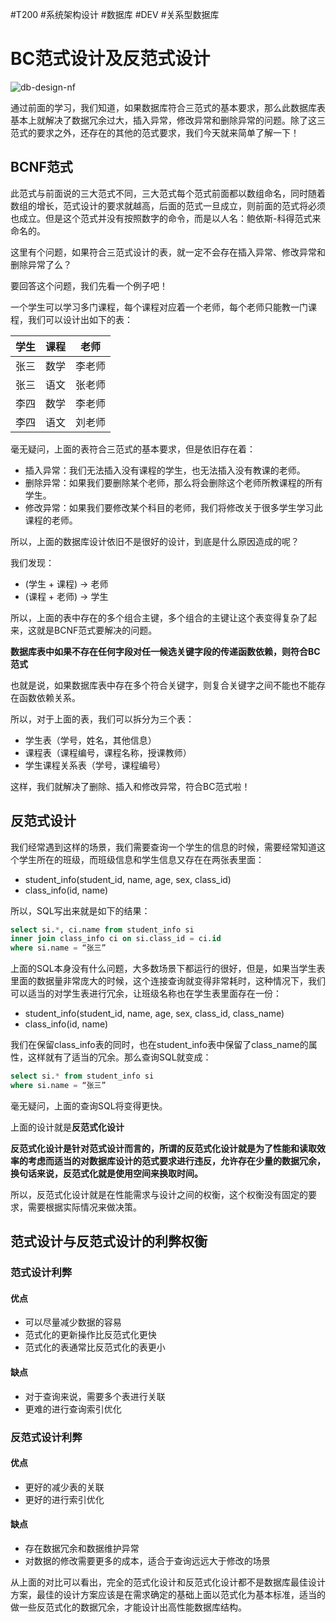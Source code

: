 #T200 #系统架构设计 #数据库 #DEV #关系型数据库 
# BC范式设计及反范式设计

![db-design-nf](https://tva1.sinaimg.cn/large/008i3skNgy1grnyds5ubjj30m808wjtg.jpg)

通过前面的学习，我们知道，如果数据库符合三范式的基本要求，那么此数据库表基本上就解决了数据冗余过大，插入异常，修改异常和删除异常的问题。除了这三范式的要求之外，还存在的其他的范式要求，我们今天就来简单了解一下！

## BCNF范式

此范式与前面说的三大范式不同，三大范式每个范式前面都以数组命名，同时随着数组的增长，范式设计的要求就越高，后面的范式一旦成立，则前面的范式将必须也成立。但是这个范式并没有按照数字的命令，而是以人名：鲍依斯-科得范式来命名的。

这里有个问题，如果符合三范式设计的表，就一定不会存在插入异常、修改异常和删除异常了么？

要回答这个问题，我们先看一个例子吧！

一个学生可以学习多门课程，每个课程对应着一个老师，每个老师只能教一门课程，我们可以设计出如下的表：

|学生|课程|老师|
|:--:|:--:|:--:|
|张三|数学|李老师|
|张三|语文|张老师|
|李四|数学|李老师|
|李四|语文|刘老师|

毫无疑问，上面的表符合三范式的基本要求，但是依旧存在着：
* 插入异常：我们无法插入没有课程的学生，也无法插入没有教课的老师。
* 删除异常：如果我们要删除某个老师，那么将会删除这个老师所教课程的所有学生。
* 修改异常：如果我们要修改某个科目的老师，我们将修改关于很多学生学习此课程的老师。

所以，上面的数据库设计依旧不是很好的设计，到底是什么原因造成的呢？

我们发现：
* (学生 + 课程) -> 老师
* (课程 + 老师) -> 学生

所以，上面的表中存在的多个组合主键，多个组合的主键让这个表变得复杂了起来，这就是BCNF范式要解决的问题。

**数据库表中如果不存在任何字段对任一候选关键字段的传递函数依赖，则符合BC范式**

也就是说，如果数据库表中存在多个符合关键字，则复合关键字之间不能也不能存在函数依赖关系。

所以，对于上面的表，我们可以拆分为三个表：

* 学生表（学号，姓名，其他信息）
* 课程表（课程编号，课程名称，授课教师）
* 学生课程关系表（学号，课程编号）

这样，我们就解决了删除、插入和修改异常，符合BC范式啦！

## 反范式设计

我们经常遇到这样的场景，我们需要查询一个学生的信息的时候，需要经常知道这个学生所在的班级，而班级信息和学生信息又存在在两张表里面：

* student_info(student_id, name, age, sex, class_id)
* class_info(id, name)

所以，SQL写出来就是如下的结果：

```sql
select si.*, ci.name from student_info si
inner join class_info ci on si.class_id = ci.id
where si.name = “张三”
```

上面的SQL本身没有什么问题，大多数场景下都运行的很好，但是，如果当学生表里面的数据量非常庞大的时候，这个连接查询就变得非常耗时，这种情况下，我们可以适当的对学生表进行冗余，让班级名称也在学生表里面存在一份：

* student_info(student_id, name, age, sex, class_id, class_name)
* class_info(id, name)

我们在保留class_info表的同时，也在student_info表中保留了class_name的属性，这样就有了适当的冗余。那么查询SQL就变成：

```sql
select si.* from student_info si
where si.name = “张三”
```

毫无疑问，上面的查询SQL将变得更快。

上面的设计就是**反范式化设计**

**反范式化设计是针对范式设计而言的，所谓的反范式化设计就是为了性能和读取效率的考虑而适当的对数据库设计的范式要求进行违反，允许存在少量的数据冗余，换句话来说，反范式化就是使用空间来换取时间。**

所以，反范式化设计就是在性能需求与设计之间的权衡，这个权衡没有固定的要求，需要根据实际情况来做决策。

## 范式设计与反范式设计的利弊权衡

### 范式设计利弊

#### 优点
* 可以尽量减少数据的容易
* 范式化的更新操作比反范式化更快
* 范式化的表通常比反范式化的表更小

#### 缺点
* 对于查询来说，需要多个表进行关联
* 更难的进行查询索引优化

### 反范式设计利弊

#### 优点
* 更好的减少表的关联
* 更好的进行索引优化

#### 缺点
* 存在数据冗余和数据维护异常
* 对数据的修改需要更多的成本，适合于查询远远大于修改的场景

从上面的对比可以看出，完全的范式化设计和反范式化设计都不是数据库最佳设计方案，最佳的设计方案应该是在需求确定的基础上面以范式化为基本标准，适当的做一些反范式化的数据冗余，才能设计出高性能数据库结构。 